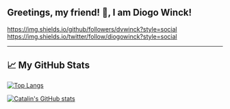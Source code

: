 ## Greetings, my friend! 👋, I am Diogo Winck!


https://img.shields.io/github/followers/dvwinck?style=social
https://img.shields.io/twitter/follow/diogowinck?style=social


---

## &#x1f4c8; My GitHub Stats

[![Top Langs](https://github-readme-stats.vercel.app/api/top-langs/?username=dvwinck&hide=java,html,css&theme=radical)](https://github.com/anuraghazra/github-readme-stats)

[![Catalin's GitHub stats](https://github-readme-stats.vercel.app/api?username=dvwinck&theme=radical)](https://github.com/anuraghazra/github-readme-stats)


<!--
**dvwinck/dvwinck** is a ✨ _special_ ✨ repository because its `README.md` (this file) appears on your GitHub profile.

Here are some ideas to get you started:

- 🔭 I’m currently working on ...
- 🌱 I’m currently learning ...
- 👯 I’m looking to collaborate on ...
- 🤔 I’m looking for help with ...
- 💬 Ask me about ...
- 📫 How to reach me: ...
- 😄 Pronouns: ...
- ⚡ Fun fact: ...
-->
